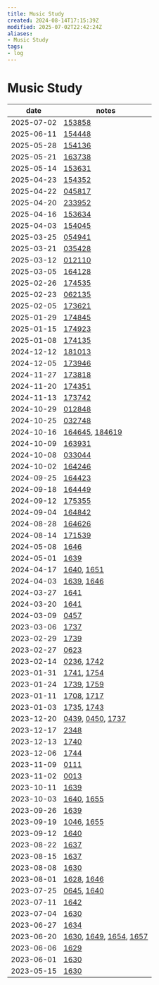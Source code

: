 ```yaml
---
title: Music Study
created: 2024-08-14T17:15:39Z
modified: 2025-07-02T22:42:24Z
aliases:
- Music Study
tags:
- log
---
```


# Music Study

| date | notes |
|------|-------|
| <span class="timestamp">2025-07-02</span> | [153858](../entries/20250702153858.md) |
| <span class="timestamp">2025-06-11</span> | [154448](../entries/20250611154448.md) |
| <span class="timestamp">2025-05-28</span> | [154136](../entries/20250528154136.md) |
| <span class="timestamp">2025-05-21</span> | [163738](../entries/20250521163738.md) |
| <span class="timestamp">2025-05-14</span> | [153631](../entries/20250514153631.md) |
| <span class="timestamp">2025-04-23</span> | [154352](../entries/20250423154352.md) |
| <span class="timestamp">2025-04-22</span> | [045817](../entries/20250422045817.md) |
| <span class="timestamp">2025-04-20</span> | [233952](../entries/20250420233952.md) |
| <span class="timestamp">2025-04-16</span> | [153634](../entries/20250416153634.md) |
| <span class="timestamp">2025-04-03</span> | [154045](../entries/20250403154045.md) |
| <span class="timestamp">2025-03-25</span> | [054941](../entries/20250325054941.md) |
| <span class="timestamp">2025-03-21</span> | [035428](../entries/20250321035428.md) |
| <span class="timestamp">2025-03-12</span> | [012110](../entries/20250312012110.md) |
| <span class="timestamp">2025-03-05</span> | [164128](../entries/20250305164128.md) |
| <span class="timestamp">2025-02-26</span> | [174535](../entries/20250226174535.md) |
| <span class="timestamp">2025-02-23</span> | [062135](../entries/20250223062135.md) |
| <span class="timestamp">2025-02-05</span> | [173621](../entries/20250205173621.md) |
| <span class="timestamp">2025-01-29</span> | [174845](../entries/20250129174845.md) |
| <span class="timestamp">2025-01-15</span> | [174923](../entries/20250115174923.md) |
| <span class="timestamp">2025-01-08</span> | [174135](../entries/20250108174135.md) |
| <span class="timestamp">2024-12-12</span> | [181013](../entries/20241212181013.md) |
| <span class="timestamp">2024-12-05</span> | [173946](../entries/20241205173946.md) |
| <span class="timestamp">2024-11-27</span> | [173818](../entries/20241127173818.md) |
| <span class="timestamp">2024-11-20</span> | [174351](../entries/20241120174351.md) |
| <span class="timestamp">2024-11-13</span> | [173742](../entries/20241113173742.md) |
| <span class="timestamp">2024-10-29</span> | [012848](../entries/20241030012848.md) |
| <span class="timestamp">2024-10-25</span> | [032748](../entries/20241025032748.md) |
| <span class="timestamp">2024-10-16</span> | [164645](../entries/20241016164645.md), [184619](../entries/20241016184619.md) |
| <span class="timestamp">2024-10-09</span> | [163931](../entries/20241009163931.md) |
| <span class="timestamp">2024-10-08</span> | [033044](../entries/20241009033044.md) |
| <span class="timestamp">2024-10-02</span> | [164246](../entries/20241002164246.md) |
| <span class="timestamp">2024-09-25</span> | [164423](../entries/20240925164423.md) |
| <span class="timestamp">2024-09-18</span> | [164449](../entries/20240918164449.md) |
| <span class="timestamp">2024-09-12</span> | [175355](../entries/20240912175355.md) |
| <span class="timestamp">2024-09-04</span> | [164842](../entries/20240904164842.md) |
| <span class="timestamp">2024-08-28</span> | [164626](../entries/20240828164626.md) |
| <span class="timestamp">2024-08-14</span> | [171539](../entries/20240814171539.md) |
| <span class="timestamp">2024-05-08</span> | [1646](../entries/202405081646.md) |
| <span class="timestamp">2024-05-01</span> | [1639](../entries/202405011639.md) |
| <span class="timestamp">2024-04-17</span> | [1640](../entries/202404171640.md), [1651](../entries/202404171651.md) |
| <span class="timestamp">2024-04-03</span> | [1639](../entries/202404031639.md), [1646](../entries/202404031646.md) |
| <span class="timestamp">2024-03-27</span> | [1641](../entries/202403271641.md) |
| <span class="timestamp">2024-03-20</span> | [1641](../entries/202403201641.md) |
| <span class="timestamp">2024-03-09</span> | [0457](../entries/202403090457.md) |
| <span class="timestamp">2023-03-06</span> | [1737](../entries/202403061737.md) |
| <span class="timestamp">2023-02-29</span> | [1739](../entries/202402291739.md) |
| <span class="timestamp">2023-02-27</span> | [0623](../entries/202402270623.md) |
| <span class="timestamp">2023-02-14</span> | [0236](../entries/202402140236.md), [1742](../entries/202402141742.md) |
| <span class="timestamp">2023-01-31</span> | [1741](../entries/202401311741.md), [1754](../entries/202401311754.md) |
| <span class="timestamp">2023-01-24</span> | [1739](../entries/202401241739.md), [1759](../entries/202401241759.md) |
| <span class="timestamp">2023-01-11</span> | [1708](../entries/202401111708.md), [1717](../entries/202401111717.md) |
| <span class="timestamp">2023-01-03</span> | [1735](../entries/202401031735.md), [1743](../entries/202401031743.md) |
| <span class="timestamp">2023-12-20</span> | [0439](../entries/202312200439.md), [0450](../entries/202312200450.md), [1737](../entries/202312201737.md) |
| <span class="timestamp">2023-12-17</span> | [2348](../entries/202312172348.md) |
| <span class="timestamp">2023-12-13</span> | [1740](../entries/202312131740.md) |
| <span class="timestamp">2023-12-06</span> | [1744](../entries/202312061744.md) |
| <span class="timestamp">2023-11-09</span> | [0111](../entries/202311090111.md) |
| <span class="timestamp">2023-11-02</span> | [0013](../entries/202311020013.md) |
| <span class="timestamp">2023-10-11</span> | [1639](../entries/202310111639.md) |
| <span class="timestamp">2023-10-03</span> | [1640](../entries/202310031640.md), [1655](../entries/202310031655.md) |
| <span class="timestamp">2023-09-26</span> | [1639](../entries/202309261639.md) |
| <span class="timestamp">2023-09-19</span> | [1046](../entries/202309191046.md), [1655](../entries/202309191655.md) |
| <span class="timestamp">2023-09-12</span> | [1640](../entries/202309121640.md) |
| <span class="timestamp">2023-08-22</span> | [1637](../entries/202308221637.md) |
| <span class="timestamp">2023-08-15</span> | [1637](../entries/202308151637.md) |
| <span class="timestamp">2023-08-08</span> | [1630](../entries/202308081630.md) |
| <span class="timestamp">2023-08-01</span> | [1628](../entries/202308011628.md), [1646](../entries/202308011646.md) |
| <span class="timestamp">2023-07-25</span> | [0645](../entries/202307250645.md), [1640](../entries/202307251640.md) |
| <span class="timestamp">2023-07-11</span> | [1642](../entries/202307111642.md) |
| <span class="timestamp">2023-07-04</span> | [1630](../entries/202307041630.md) |
| <span class="timestamp">2023-06-27</span> | [1634](../entries/202306271634.md) |
| <span class="timestamp">2023-06-20</span> | [1630](../entries/202306201630.md), [1649](../entries/202306201649.md), [1654](../entries/202306201654.md), [1657](../entries/202306201657.md) |
| <span class="timestamp">2023-06-06</span> | [1629](../entries/202306061629.md) |
| <span class="timestamp">2023-06-01</span> | [1630](../entries/202306011630.md) |
| <span class="timestamp">2023-05-15</span> | [1630](../entries/202305251630.md) |
